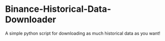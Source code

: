 # Binance-Historical-Data-Downloader
A simple python script for downloading as much historical data as you want!
